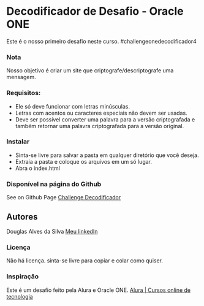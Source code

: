 # Decodificador de Desafio - Oracle ONE
Este é o nosso primeiro desafio neste curso. #challengeonedecodificador4

### Nota
Nosso objetivo é criar um site que criptografe/descriptografe uma mensagem.

### Requisitos:
- Ele só deve funcionar com letras minúsculas.
- Letras com acentos ou caracteres especiais não devem ser usadas.
- Deve ser possível converter uma palavra para a versão criptografada e também retornar uma palavra criptografada para a versão original.

### Instalar
- Sinta-se livre para salvar a pasta em qualquer diretório que você deseja.
- Extraia a pasta e coloque os arquivos em um só lugar.
- Abra o index.html

### Disponível na página do Github
See on Github Page [Challenge Decodificador](https://douglas-alv3s.github.io/Codificador-Descodificador/)

## Autores
Douglas Alves da Silva
[Meu linkedIn](https://www.linkedin.com/in/jorge-luiz-dev/)

### Licença
Não há licença. sinta-se livre para copiar e colar como quiser.

### Inspiração
Este é um desafio feito pela Alura e Oracle ONE.
[Alura | Cursos online de tecnologia](https://www.alura.com.br/)
